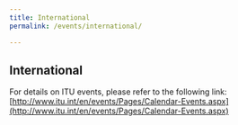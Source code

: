```yaml
---
title: International
permalink: /events/international/

---
```

## **International**
For details on ITU events, please refer to the following link:
[http://www.itu.int/en/events/Pages/Calendar-Events.aspx](http://www.itu.int/en/events/Pages/Calendar-Events.aspx)